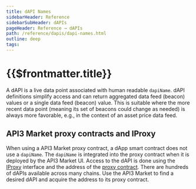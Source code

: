 ```yaml
---
title: dAPI Names
sidebarHeader: Reference
sidebarSubHeader: dAPIs
pageHeader: Reference → dAPIs
path: /reference/dapis/dapi-names.html
outline: deep
tags:
---
```


<PageHeader/>

<SearchHighlight/>

<FlexStartTag/>

# {{$frontmatter.title}}

A dAPI is a live data point associated with human readable `dapiName`. dAPI
definitions simplify access and can return aggregated data feed (beacon) values
or a single data feed (beacon) value. This is suitable where the more recent
data point (meaning its set of beacons could change as needed) is always more
favorable, e.g., in the context of an asset price data feed.

## API3 Market proxy contracts and IProxy

When using a API3 Market proxy contract, a dApp smart contract does not use a
`dapiName`. The `dapiName` is integrated into the proxy contract when it is
deployed by the API3 Market UI. Access to the dAPI is done using the
[IProxy](/reference/dapis/understand/proxy-contracts.md#iproxy-interface-contracts)
interface and the address of the
[proxy contract](/reference/dapis/understand/proxy-contracts.md). There are
hundreds of dAPIs available across many chains. Use the API3 Market to find a
desired dAPI and acquire the address to its proxy contract.

<!--
## With DapiServer functions

::: info Best practice

Consider using dAPIs with
[API3 Market](https:///market.api3.org) proxy contracts. The
API3 Market UI provides a simple experience to set up proxy contract allowing
fast access to any dAPI on many networks.

:::

To use functions directly on the `DapiServer.sol` contract that accept the
`_dapiName` parameter, pass the `_dapiName` as an encoded bytes32 value. This is
done to save gas when a smart contracts calls a "readByName" function on
`DapiServer.sol`.

- [readDataFeedWithDapiName(\_dapiName)](/reference/dapis/functions/read-data-feed-with-dapi-name.md) -
  returns a value and timestamp
- [readDataFeedValueWithDapiName(\_dapiName)](/reference/dapis/functions/read-data-feed-value-with-dapi-name.md) -
  returns a value

The example below generates the encoded bytes32 value of AVAX/USD. Try encoding
AVAX/USD in the [ethers playground](https://playground.ethers.org/).

```solidity
// Encode the dapiName (such as AVAX/USD) to bytes32
ethers.utils.formatBytes32String("AVAX/USD");
// Yields: 0x415641582f555344000000000000000000000000000000000000000000000000
```

Then pass the encoded value to either `readDataFeedWithDapiName()` or
`readDataFeedValueWithDapiName()`.

```solidity
// Calling readDataFeedWithDapiName() using the DapiServer contract
(value, timestamp) =
  IDapiServer(_dapiServerContractAddress).readDataFeedWithDapiName("0x415641582f555344000000000000000000000000000000000000000000000000");
```

### Optionally, use Beacon and Beacon set IDs

It is possible to use a Beacon or Beacon set ID by calling
[readDataFeedId()](/reference/dapis/functions/read-data-feed-with-id.md) and
[readDataFeedValueById()](/reference/dapis/functions/read-data-feed-value-with-id.md).
Doing so is considered an advanced user flow. In practice reading with a name
and reading with an ID are very different things. When you read with a name, you
benefit from what the name maps to and how its value is aggregated from sourced
Beacons. API3 manages dAPI name mappings to provide the best possible responses.
When you read with an ID, you will always read a value directly from a Beacon or
Beacon set. Learn more about
[dAPI Composition](/explore/dapis/what-are-dapis.md).
 -->

<FlexEndTag/>
